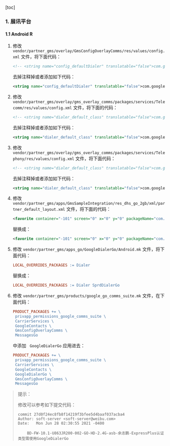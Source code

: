[toc]

### 1. 展讯平台

#### 1.1 Android R

1. 修改 `vendor/partner_gms/overlay/GmsConfigOverlayComms/res/values/config.xml` 文件，将下面代码：

   ```xml
   <!-- <string name="config_defaultDialer" translatable="false">com.google.android.dialer</string> -->
   ```

   去掉注释掉或者添加如下代码：

   ```xml
   <string name="config_defaultDialer" translatable="false">com.google.android.dialer</string>
   ```

2. 修改`vendor/partner_gms/overlay/gms_overlay_comms/packages/services/Telecomm/res/values/config.xml` 文件，将下面的代码：

   ```xml
   <!-- <string name="dialer_default_class" translatable="false">com.google.android.dialer.extensions.GoogleDialtactsActivity</string> -->
   ```

   去掉注释掉或者添加如下代码：

   ```xml
   <string name="dialer_default_class" translatable="false">com.google.android.dialer.extensions.GoogleDialtactsActivity</string>
   ```

3. 修改 `vendor/partner_gms/overlay/gms_overlay_comms/packages/services/Telephony/res/values/config.xml` 文件，将下面代码：

   ```xml
   <!-- <string name="dialer_default_class" translatable="false">com.google.android.dialer.extensions.GoogleDialtactsActivity</string> -->
   ```

   去掉注释掉或者添加如下代码：

   ```xml
   <string name="dialer_default_class" translatable="false">com.google.android.dialer.extensions.GoogleDialtactsActivity</string>
   ```


5. 修改 `vendor/partner_gms/apps/GmsSampleIntegration/res_dhs_go_2gb/xml/partner_default_layout.xml` 文件，将下面的代码：

    ```xml
    <favorite container="-101" screen="0" x="0" y="0" packageName="com.android.dialer" className="com.android.dialer.main.impl.MainActivity"/>
    ```

    替换成：

    ```xml
    <favorite container="-101" screen="0" x="0" y="0" packageName="com.google.android.dialer" className="com.google.android.dialer.extensions.GoogleDialtactsActivity"/>
    ```

6. 修改 `vendor/partner_gms/apps_go/GoogleDialerGo/Android.mk` 文件，将下面代码：

   ```makefile
   LOCAL_OVERRIDES_PACKAGES := Dialer
   ```

   替换成：

   ```makefile
   LOCAL_OVERRIDES_PACKAGES := Dialer SprdDialerGo
   ```

4. 修改 `vendor/partner_gms/products/google_go_comms_suite.mk` 文件，在下面代码：

   ```makefile
   PRODUCT_PACKAGES += \
   	privapp_permissions_google_comms_suite \
   	CarrierServices \
   	GoogleContacts \
   	GmsConfigOverlayComms \
   	MessagesGo
   ```

   中添加 ` GoogleDialerGo` 应用进去：

   ```makefile
   PRODUCT_PACKAGES += \
   	privapp_permissions_google_comms_suite \
   	CarrierServices \
   	GoogleContacts \
   	GoogleDialerGo \
   	GmsConfigOverlayComms \
   	MessagesGo
   ```

> 提示：
>
> 修改可以参考如下提交代码：
>
> ```
> commit 27d0f24ec8fb8f14219f3bfee5d4baaf037acba4
> Author: soft-server <soft-server@weibu.com>
> Date:   Mon Jun 28 02:30:55 2021 -0400
> 
>     BD-FW-10.1-U863JR200-002-GO-HD-2.4G-asb-余志鹏-ExpressPlus认证类型需使用GoogleDialerGo
> ```

